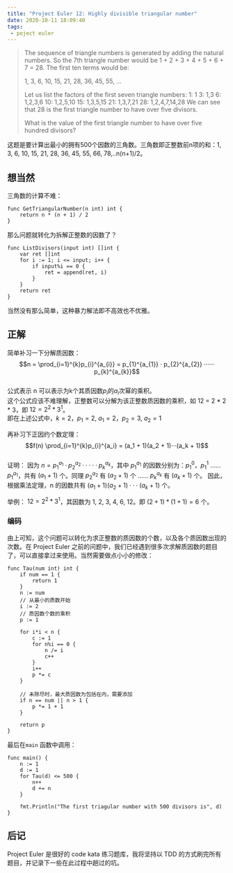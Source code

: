 ```yaml
---
title: "Project Euler 12: Highly divisible triangular number"
date: 2020-10-11 18:09:40
tags: 
 - poject euler
---
```


> The sequence of triangle numbers is generated by adding the natural numbers. So the 7th triangle number would be 1 + 2 + 3 + 4 + 5 + 6 + 7 = 28. The first ten terms would be:
> 
> 1, 3, 6, 10, 15, 21, 28, 36, 45, 55, ...
> 
> Let us list the factors of the first seven triangle numbers:
>  1: 1
>  3: 1,3
>  6: 1,2,3,6
> 10: 1,2,5,10
> 15: 1,3,5,15
> 21: 1,3,7,21
> 28: 1,2,4,7,14,28
> We can see that 28 is the first triangle number to have over five divisors.
> 
> What is the value of the first triangle number to have over five hundred divisors?

这题是要计算出最小的拥有500个因数的三角数。三角数即正整数前n项的和：1, 3, 6, 10, 15, 21, 28, 36, 45, 55, 66, 78,..n(n+1)/2。  

## 想当然
三角数的计算不难：  

````golang
func GetTriangularNumber(n int) int {
	return n * (n + 1) / 2
}
````  

那么问题就转化为拆解正整数的因数了？  

````golang
func ListDivisors(input int) []int {
	var ret []int
	for i := 1; i <= input; i++ {
		if input%i == 0 {
			ret = append(ret, i)
		}
	}
	return ret
}
````  

当然没有那么简单，这种暴力解法即不高效也不优雅。

## 正解
简单补习一下分解质因数：$$n = \prod_{i=1}^{k}p_{i}^{a_{i}} =  p_{1}^{a_{1}} · p_{2}^{a_{2}} ······ p_{k}^{a_{k}}$$  
公式表示 n 可以表示为k个其质因数$p_i$的$a_i$次幂的乘积。  
这个公式应该不难理解，正整数可以分解为该正整数质因数的乘积，如 12 = 2 * 2 * 3，即 $12 = 2^2 * 3^1$。  
即在上述公式中，$k=2$，$p_1=2$, $a_1=2$，$p_2=3$, $a_2=1$  

再补习下正因约个数定理：$$f(n) \prod_{i=1}^{k}p_{i}^{a_i} = (a_1 + 1)(a_2 + 1)···(a_k + 1)$$  
证明： 
因为 $n = p_1^{a_1} · p_2^{a_2} ····· p_k^{a_k}$，其中 $p_1^{a_1}$ 的因数分别为：$p_1^0$，$p_1^1$ ...... $p_1^{a_1}$，共有 $(a_1 + 1)$ 个。同理 $p_2^{a_2}$ 有 $(a_2 + 1)$ 个 ...... $p_k^{a_k}$ 有 $(a_k + 1)$ 个。
因此，根据乘法定理，n 的因数共有 $(a_1 + 1)(a_2 + 1)···(a_k + 1)$ 个。  

举例：
$12 = 2^2 * 3^1$，其因数为 1, 2, 3, 4, 6, 12。即 $(2 + 1) * (1 + 1) = 6$ 个。

### 编码
由上可知，这个问题可以转化为求正整数的质因数的个数，以及各个质因数出现的次数。在 Project Euler 之前的问题中，我们已经遇到很多次求解质因数的题目了，可以直接拿过来使用。当然需要做点小小的修改：  

````golang
func Tau(num int) int {
	if num == 1 {
		return 1
	}
	n := num
	// 从最小的质数开始
	i := 2
	// 质因数个数的乘积
	p := 1

	for i*i < n {
		c := 1
		for n%i == 0 {
			n /= i
			c++
		}
		i++
		p *= c
	}

	// 未除尽时，最大质因数为包括在内，需要添加
	if n == num || n > 1 {
		p *= 1 + 1
	}

	return p
}
````  

最后在`main` 函数中调用：  
  
````golang
func main() {
	n := 1
	d := 1
	for Tau(d) <= 500 {
		n++
		d += n
	}

	fmt.Println("The first triagular number with 500 divisors is", d)
}
````  


## 后记
Project Euler 是很好的 code kata 练习题库，我将坚持以 TDD 的方式刷完所有题目，并记录下一些在此过程中趟过的坑。